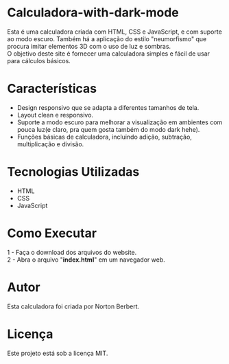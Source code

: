 # Calculadora-with-dark-mode

Esta é uma calculadora criada com HTML, CSS e JavaScript, e com suporte ao modo escuro. Também há a aplicação do estilo "neumorfismo" que procura imitar elementos 3D com o uso de luz e sombras. <br>
O objetivo deste site é fornecer uma calculadora simples e fácil de usar para cálculos básicos.

# Características
<ul>
<li>Design responsivo que se adapta a diferentes tamanhos de tela.</li>
<li>Layout clean e responsivo.</li>
<li>Suporte a modo escuro para melhorar a visualização em ambientes com pouca luz(e claro, pra quem gosta também do modo dark hehe).</li>
<li>Funções básicas de calculadora, incluindo adição, subtração, multiplicação e divisão.</li>
</ul>

# Tecnologias Utilizadas
<ul>
<li>HTML</li>
<li>CSS</li>
<li>JavaScript</li>
</ul>

# Como Executar
1 - Faça o download dos arquivos do website.
<br>
2 - Abra o arquivo "**index.html**" em um navegador web.

# Autor
Esta calculadora foi criada por Norton Berbert.

# Licença
Este projeto está sob a licença MIT.
